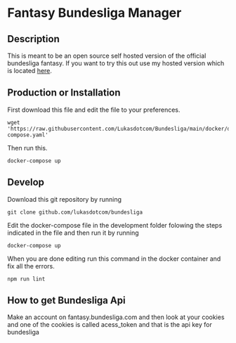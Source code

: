 # Fantasy Bundesliga Manager
## Description
This is meant to be an open source self hosted version of the official bundesliga fantasy. If you want to try this out use my hosted version which is located [here](https://bundesliga.lschaefer.xyz).
## Production or Installation
First download this file and edit the file to your preferences.
```
wget 'https://raw.githubusercontent.com/Lukasdotcom/Bundesliga/main/docker/docker-compose.yaml'
```
Then run this.
```
docker-compose up
```

## Develop
Download this git repository by running
```
git clone github.com/lukasdotcom/bundesliga
```
Edit the docker-compose file in the development folder folowing the steps indicated in the file and then run it by running
```
docker-compose up
```
When you are done editing run this command in the docker container and fix all the errors.
```
npm run lint
```
## How to get Bundesliga Api
Make an account on fantasy.bundesliga.com and then look at your cookies and one of the cookies is called acess_token and that is the api key for bundesliga